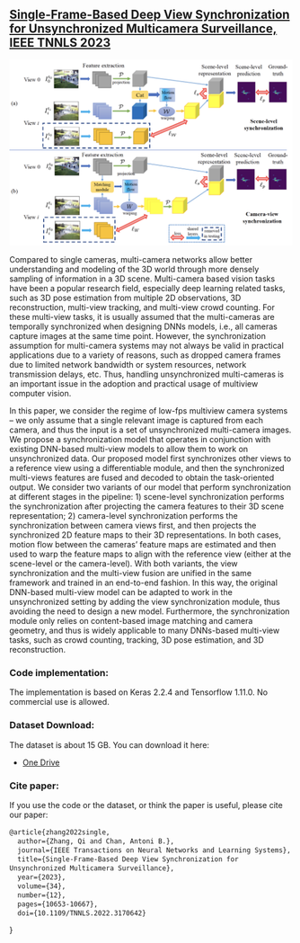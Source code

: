 ## [Single-Frame-Based Deep View Synchronization for Unsynchronized Multicamera Surveillance, IEEE TNNLS 2023](https://ieeexplore.ieee.org/document/9775149)

![alt text](Street/umvcc.png)

Compared to single cameras, multi-camera networks allow better understanding and modeling of the 3D world through more densely sampling of information in a 3D scene. Multi-camera based vision tasks have been a popular research field, especially deep learning related tasks, such as 3D pose estimation from multiple 2D observations, 3D reconstruction, multi-view tracking, and multi-view crowd counting. For these multi-view tasks, it is usually assumed that the multi-cameras are temporally synchronized when designing DNNs models, i.e., all cameras capture images at the same time point. However, the synchronization assumption for multi-camera systems may not always be valid in practical applications due to a variety of reasons, such as dropped camera frames due to limited network bandwidth or system resources, network transmission delays, etc.  Thus, handling unsynchronized multi-cameras is an important issue in the adoption and practical usage of multiview computer vision.

In this paper, we consider the regime of low-fps multiview camera systems – we only assume that a single relevant image is captured from each camera, and thus the input is a set of unsynchronized multi-camera images. We propose a synchronization model that operates in conjunction with existing DNN-based multi-view models to allow them to work on unsynchronized data. Our proposed model first synchronizes other views to a reference view using a differentiable module, and then the synchronized multi-views features are fused and decoded to obtain the task-oriented output. We consider two variants of our model that perform synchronization at different stages in the pipeline: 1) scene-level synchronization performs the synchronization after projecting the camera features to their 3D scene representation; 2) camera-level synchronization performs the synchronization between camera views first, and then projects the synchronized 2D feature maps to their 3D representations. In both cases, motion flow between the cameras’ feature maps are estimated and then used to warp the feature maps to align with the reference view (either at the scene-level or the camera-level). With both variants, the view synchronization and the multi-view fusion are unified in the same framework and trained in an end-to-end fashion. In this way, the original DNN-based multi-view model can be adapted to work in the unsynchronized setting by adding the view synchronization module, thus avoiding the need to design a new model. Furthermore, the synchronization module only relies on content-based image matching and camera geometry, and thus is widely applicable to many DNNs-based multi-view tasks, such as crowd counting, tracking, 3D pose estimation, and 3D reconstruction.

### Code implementation:

The implementation is based on Keras 2.2.4 and Tensorflow 1.11.0. No commercial use is allowed.

### Dataset Download:
The dataset is about 15 GB. You can download it here:

- [One Drive](https://portland-my.sharepoint.com/:f:/g/personal/qzhang364-c_my_cityu_edu_hk/Esopqz6dt-hHuku3Zoy14x0BrqhLizm5Xp-kX_09M4GZdg?e=ZlUfC4)
   

### Cite paper:
If you use the code or the dataset, or think the paper is useful, please cite our paper:

    @article{zhang2022single,
      author={Zhang, Qi and Chan, Antoni B.},
      journal={IEEE Transactions on Neural Networks and Learning Systems}, 
      title={Single-Frame-Based Deep View Synchronization for Unsynchronized Multicamera Surveillance}, 
      year={2023},
      volume={34},
      number={12},
      pages={10653-10667},
      doi={10.1109/TNNLS.2022.3170642}
   }
